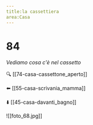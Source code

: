 ```yaml
---
title:la cassettiera
area:Casa
---
```

# 84
_Vediamo cosa c'è nel cassetto_

🔍 [[74-casa-cassettone_aperto]]

⬅️ [[55-casa-scrivania_mamma]]

⬇️ [[45-casa-davanti_bagno]]

![[foto_68.jpg]]